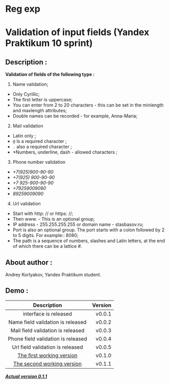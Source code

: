 # Reg exp
# Validation of input fields (**Yandex Praktikum 10 sprint**) 

## Description :
**Validation of fields of the following type :**

1. Name validation;
 - Only Cyrillic;
 - The first letter is uppercase;
 - You can enter from 2 to 20 characters - this can be set in the minlength and maxlength attributes;
 - Double names can be recorded - for example, Anna-Maria;

2. Mail validation
 - Latin only  ;
 - `@` Is a required character  ;
 - `.` also a required character  ;
 - *Numbers, underline, dash - allowed characters ;
 
3. Phone number validation
 - *+7(925)900-90-90*
 - *+7(925) 900-90-90*
 - *+7 925-900-90-90*
 - *+79259009090*
 - *89259009090*  
  
4. Url validation
- Start with http: // or https: //;
- Then www. - This is an optional group;
- IP address - 255.255.255.255 or domain name - stasbasov.ru;
- Port is also an optional group. The port starts with a colon followed by 2 to 5 digits. For example:: 8080;
- The path is a sequence of numbers, slashes and Latin letters, at the end of which there can be a lattice #.


##  About author : 
Andrey Korlyakov, Yandex Praktikum student.  


## Demo :
| Description    | Version   |
|:------------------:| -----:|
| interface is released| v0.0.1 |
| Name field validation is released| v0.0.2 |
| Mail field validation is released| v0.0.3 |
| Phone field validation is released| v0.0.4 |
| Url field validation is released| v0.0.5 |
| [The first working version](https://yletfull.github.io/spr10/)  | v0.1.0 |
| [The second working version](https://yletfull.github.io/spr10/)  | v0.1.1 |

[***Actual version 0.1.1***](https://yletfull.github.io/spr10/)
